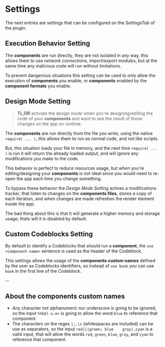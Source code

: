 # Settings

The next entries are settings that can be configured on the _SettingsTab_ of the plugin.

## Execution Behavior Setting

The **components** are run directly, they are not isolated in any way, this allows them to use _network connections_, _import/export modules_, but at the same time any malicious code will run without limitations.

To prevent dangerious situations this setting can be used to only allow the execution of **components** you enable, or **components** enabled by the **component formats** you enable.

## Design Mode Setting

> **TL;DR** activate the _design mode_ when you're designing/editing the code of your **components** and want to see the result of those changes on the app on runtime.

The **components** are run directly from the file you write, using the native `require( ... )`, this allows them to run as normal code, and not like scripts.

But, this situation loads your file in memory, and the next time `require( ... )` is run it will return the already loaded output, and will ignore any modifications you make to the code.

This behavior is perfect to reduce resources usage, but when you're editing/designing your **components** is not ideal since you would need to re-open the app each time you change something.

To bypass these behavior the _Design Mode Setting_ actives a modifications tracker, that listen to changes on the **components files**, stores a copy of each iteration, and when changes are made refreshes the render element inside the app.

The bad thing about this is that it will generate a higher memory and storage usage; thats will it is disabled by default.

## Custom Codeblocks Setting

By default to identify a Codeblocks that should run a **component**, the `use <component-name>` sentence is used as the header of the Codeblock.

This settings allows the usage of the **components custom names** defined by the user as Codeblocks identifiers, so instead of `use book` you can use `book` in the first line of the Codeblock.

--

## About the components custom names

- Any character not alphanumeric nor underscore is going to be ignored, so the input `%%b$l-u.e+` is going to allow the word `blue` to reference that component.
- The characters on the regex `|;,\s` (whitespaces are included) can be use as separators, so the input `red|||green; blue    gray|,cyan` is a valid input, that will allow the words `red`, `green`, `blue`, `gray`, and `cyan` to reference that component.
